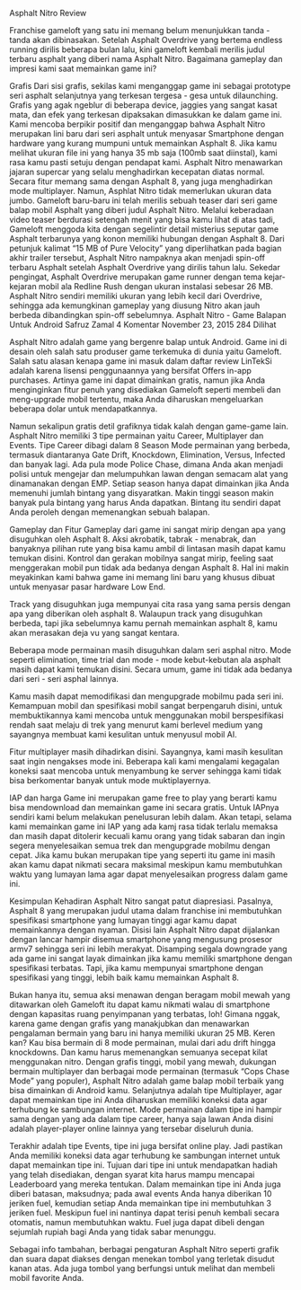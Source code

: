 Asphalt Nitro Review


Franchise gameloft yang satu ini memang belum menunjukkan tanda - tanda akan dibinasakan. Setelah Asphalt Overdrive yang bertema endless running dirilis beberapa bulan lalu, kini gameloft kembali merilis judul terbaru asphalt yang diberi nama Asphalt Nitro. Bagaimana gameplay dan impresi kami saat memainkan game ini?
 

Grafis
Dari sisi grafis, sekilas kami menganggap game ini sebagai prototype seri asphalt selanjutnya yang terkesan tergesa - gesa untuk dilaunching. Grafis yang agak ngeblur di beberapa device, jaggies yang sangat kasat mata, dan efek yang terkesan dipaksakan dimasukkan ke dalam game ini. Kami mencoba berpikir positif dan menganggap bahwa Asphalt Nitro merupakan lini baru dari seri asphalt untuk menyasar Smartphone dengan hardware yang kurang mumpuni untuk memainkan Asphalt 8. Jika kamu melihat ukuran file ini yang hanya 35 mb saja (100mb saat diinstal), kami rasa kamu pasti setuju dengan pendapat kami. Asphalt Nitro menawarkan jajaran supercar yang selalu menghadirkan kecepatan diatas normal. Secara fitur memang sama dengan Asphalt 8, yang juga menghadirkan mode multiplayer. Namun, Asphlat Nitro tidak memerlukan ukuran data jumbo.
Gameloft baru-baru ini telah merilis sebuah teaser dari seri game balap mobil Asphalt yang diberi judul Asphalt Nitro. Melalui keberadaan video teaser berdurasi setengah menit yang bisa kamu lihat di atas tadi, Gameloft menggoda kita dengan segelintir detail misterius seputar game Asphalt terbarunya yang konon memiliki hubungan dengan Asphalt 8.
Dari petunjuk kalimat “15 MB of Pure Velocity” yang diperlihatkan pada bagian akhir trailer tersebut, Asphalt Nitro nampaknya akan menjadi spin-off terbaru Asphalt setelah Asphalt Overdrive yang dirilis tahun lalu. Sekedar pengingat, Asphalt Overdrive merupakan game runner dengan tema kejar-kejaran mobil ala Redline Rush dengan ukuran instalasi sebesar 26 MB. Asphalt Nitro sendiri memiliki ukuran yang lebih kecil dari Overdrive, sehingga ada kemungkinan gameplay yang diusung Nitro akan jauh berbeda dibandingkan spin-off sebelumnya.
Asphalt Nitro - Game Balapan Untuk Android 
Safruz Zamal   4 Komentar   November 23, 2015   284 Dilihat 
 
Asphalt Nitro adalah game yang bergenre balap untuk Android. Game ini di desain oleh salah satu produser game terkemuka di dunia yaitu Gameloft. Salah satu alasan kenapa game ini masuk dalam daftar review LinTekSi adalah karena lisensi penggunaannya yang bersifat Offers in-app purchases. Artinya game ini dapat dimainkan gratis, namun jika Anda menginginkan fitur penuh yang disediakan Gameloft seperti membeli dan meng-upgrade mobil tertentu, maka Anda diharuskan mengeluarkan beberapa dolar untuk mendapatkannya.

Namun sekalipun gratis detil grafiknya tidak kalah dengan game-game lain. Asphalt Nitro memiliki 3 tipe permainan yaitu Career, Multiplayer dan Events. Tipe Career dibagi dalam 8 Season Mode permainan yang berbeda, termasuk diantaranya Gate Drift, Knockdown, Elimination, Versus, Infected dan banyak lagi. Ada pula mode  Police Chase, dimana Anda akan menjadi polisi untuk mengejar dan melumpuhkan lawan dengan semacam alat yang dinamanakan dengan EMP. Setiap season hanya dapat dimainkan jika Anda memenuhi jumlah bintang yang disyaratkan. Makin tinggi season makin banyak pula bintang yang harus Anda dapatkan. Bintang itu sendiri dapat Anda peroleh dengan memenangkan sebuah balapan.
 

 

Gameplay dan Fitur
Gameplay dari game ini sangat mirip dengan apa yang disuguhkan oleh Asphalt 8. Aksi akrobatik, tabrak - menabrak, dan banyaknya pilihan rute yang bisa kamu ambil di lintasan masih dapat kamu temukan disini. Kontrol dan gerakan mobilnya sangat mirip, feeling saat menggerakan mobil pun tidak ada bedanya dengan Asphalt 8. Hal ini makin meyakinkan kami bahwa game ini memang lini baru yang khusus dibuat untuk menyasar pasar hardware Low End.
 

Track yang disuguhkan juga mempunyai cita rasa yang sama persis dengan apa yang diberikan oleh asphalt 8. Walaupun track yang disuguhkan berbeda, tapi jika sebelumnya kamu pernah memainkan asphalt 8, kamu akan merasakan deja vu yang sangat kentara.

Beberapa mode permainan masih disuguhkan dalam seri asphal nitro. Mode seperti elimination, time trial dan mode - mode kebut-kebutan ala asphalt masih dapat kami temukan disini. Secara umum, game ini tidak ada bedanya dari seri - seri asphal lainnya.
 

Kamu masih dapat  memodifikasi dan mengupgrade mobilmu pada seri ini. Kemampuan mobil dan spesifikasi mobil sangat berpengaruh disini, untuk membuktikannya kami mencoba untuk menggunakan mobil berspesifikasi rendah saat melaju di trek yang menurut kami berlevel medium yang sayangnya membuat kami kesulitan untuk menyusul mobil AI.

Fitur multiplayer masih dihadirkan disini. Sayangnya, kami masih kesulitan saat ingin nengakses mode ini. Beberapa kali kami mengalami kegagalan koneksi saat mencoba untuk menyambung ke server sehingga kami tidak bisa berkomentar banyak untuk mode muktiplayernya.

IAP dan harga
Game ini merupakan game free to play yang berarti kamu bisa mendownload dan memainkan game ini secara gratis. Untuk IAPnya sendiri kami belum melakukan penelusuran lebih dalam. Akan tetapi, selama kami memainkan game ini IAP yang ada kamj rasa tidak terlalu memaksa dan masih dapat ditolerir kecuali kamu orang yang tidak sabaran dan ingin segera menyelesaikan semua trek dan mengupgrade mobilmu dengan cepat. Jika kamu bukan merupakan tipe yang seperti itu game ini masih akan kamu dapat nikmati secara maksimal meskipun kamu membutuhkan waktu yang lumayan lama agar dapat menyelesaikan progress dalam game ini.
 

Kesimpulan
Kehadiran Asphalt Nitro sangat patut diapresiasi. Pasalnya, Asphalt 8 yang merupakan judul utama dalam franchise ini membutuhkan spesifikasi smartphone yang lumayan tinggi agar kamu dapat memainkannya dengan nyaman. Disisi lain Asphalt Nitro dapat dijalankan dengan lancar hampir disemua smartphone yang mengusung prosesor armv7 sehingga seri ini lebih merakyat. Disamping segala downgrade yang ada game ini sangat layak dimainkan jika kamu memiliki smartphone dengan spesifikasi terbatas. Tapi, jika kamu mempunyai smartphone dengan spesifikasi yang tinggi, lebih baik kamu memainkan Asphalt 8.
 
Bukan hanya itu, semua aksi menawan dengan beragam mobil mewah yang ditawarkan oleh Gameloft itu dapat kamu nikmati walau di smartphone dengan kapasitas ruang penyimpanan yang terbatas, loh! Gimana nggak, karena game dengan grafis yang manakjubkan dan menawarkan pengalaman bermain yang baru ini hanya memiliki ukuran 25 MB. Keren kan?
Kau bisa bermain di 8 mode permainan, mulai dari adu drift hingga knockdowns. Dan kamu harus memenangkan semuanya secepat kilat menggunakan nitro. Dengan grafis tinggi, mobil yang mewah, dukungan bermain multiplayer dan berbagai mode permainan (termasuk “Cops Chase Mode” yang populer), Asphalt Nitro adalah game balap mobil terbaik yang bisa dimainkan di Android kamu.
Selanjutnya adalah tipe Multiplayer, agar dapat memainkan tipe ini Anda diharuskan memiliki koneksi data agar terhubung ke sambungan internet. Mode permainan dalam tipe ini hampir sama dengan yang ada dalam tipe career, hanya saja lawan Anda disini adalah player-player online lainnya yang tersebar diseluruh dunia.
 
Terakhir adalah tipe Events, tipe ini juga bersifat online play. Jadi pastikan Anda memiliki koneksi data agar terhubung ke sambungan internet untuk dapat memainkan tipe ini. Tujuan dari tipe ini untuk mendapatkan hadiah yang telah disediakan, dengan syarat kita harus mampu mencapai Leaderboard yang mereka tentukan. Dalam memainkan tipe ini Anda juga diberi batasan, maksudnya; pada awal events Anda hanya diberikan 10 jeriken fuel, kemudian setiap Anda memainkan tipe ini membutuhkan 3 jeriken fuel. Meskipun fuel ini nantinya dapat terisi penuh kembali secara otomatis, namun membutuhkan waktu. Fuel juga dapat dibeli dengan sejumlah rupiah bagi Anda yang tidak sabar menunggu.
 
Sebagai info tambahan, berbagai pengaturan Asphalt Nitro seperti grafik dan suara dapat diakses dengan menekan tombol  yang terletak disudut kanan atas. Ada juga tombol  yang berfungsi untuk melihat dan membeli mobil favorite Anda. 

